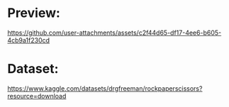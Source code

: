 # Preview:
https://github.com/user-attachments/assets/c2f44d65-df17-4ee6-b605-4cb9a1f230cd

# Dataset:
https://www.kaggle.com/datasets/drgfreeman/rockpaperscissors?resource=download
